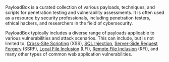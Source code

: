 PayloadBox is a curated collection of various payloads, techniques, and scripts for penetration testing and vulnerability assessments. It is often used as a resource by security professionals, including penetration testers, ethical hackers, and researchers in the field of cybersecurity.

PayloadBox typically includes a diverse range of payloads applicable to various vulnerabilities and attack scenarios. This can include, but is not limited to, [Cross-Site Scripting](../web/xss.md) (XSS), [SQL Injection](../security/sqli.md), [Server-Side Request Forgery](../security/ssrf.md) (SSRF), [Local File Inclusion](../web/lfi.md) (LFI), [Remote File Inclusion](../security/rfi.md) (RFI), and many other types of common web application vulnerabilities.

